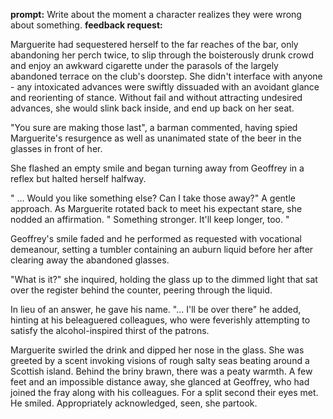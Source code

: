 __prompt:__ Write about the moment a character realizes they were wrong about something.
__feedback request:__ 

Marguerite had sequestered herself to the far reaches of the bar, only abandoning her perch twice, to slip through the boisterously drunk crowd and enjoy an awkward cigarette under the parasols of the largely abandoned terrace on the club's doorstep. She didn't interface with anyone - any intoxicated advances were swiftly dissuaded with an avoidant glance and reorienting of stance. Without fail and without attracting undesired advances, she would slink back inside, and end up back on her seat. 

"You sure are making those last", a barman commented, having spied Marguerite's resurgence as well as unanimated state of the beer in the glasses in front of her. 

She flashed an empty smile and began turning away from Geoffrey in a reflex but halted herself halfway. 

" ... Would you like something else? Can I take those away?" A gentle approach. As Marguerite rotated back to meet his expectant stare, she nodded an affirmation. " Something stronger. It'll keep longer, too. "

Geoffrey's smile faded and he performed as requested with vocational demeanour, setting a tumbler containing an auburn liquid before her after clearing away the abandoned glasses. 

"What is it?" she inquired, holding the glass up to the dimmed light that sat over the register behind the counter, peering through the liquid. 

In lieu of an answer, he gave his name. "... I'll be over there" he added, hinting at his beleaguered colleagues, who were feverishly attempting to satisfy the alcohol-inspired thirst of the patrons. 

Marguerite swirled the drink and dipped her nose in the glass. She was greeted by a scent invoking visions of rough salty seas beating around a Scottish island. Behind the briny brawn, there was a peaty warmth. A few feet and an impossible distance away, she glanced at Geoffrey, who had joined the fray along with his colleagues. For a split second their eyes met. He smiled. Appropriately acknowledged, seen, she partook. 




